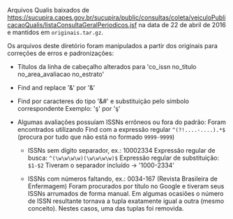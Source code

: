 Arquivos Qualis baixados de https://sucupira.capes.gov.br/sucupira/public/consultas/coleta/veiculoPublicacaoQualis/listaConsultaGeralPeriodicos.jsf na data de 22 de abril de 2016 e mantidos em `originais.tar.gz`.

Os arquivos deste diretório foram manipulados a partir dos originais para correções de erros e padronizações:

* Títulos da linha de cabeçalho alterados para 'co_issn	no_titulo	no_area_avaliacao	no_estrato'

* Find and replace '&amp;' por '&'

* Find por caracteres do tipo '&#' e substituição pelo símbolo correspondente
	Exemplo: '&#351;' por 'ş'

* Algumas avaliações possuíam ISSNs errôneos ou fora do padrão:
	Foram encontrados utilizando Find com a expressão regular `^(?!....-....).*$`
	(procura por tudo que não está no formado `9999-9999`)

	- ISSNs sem dígito separador, ex.: 10002334
		Expressão regular de busca: `^(\w\w\w\w)(\w\w\w\w)$`
		Expressão regular de substituição: `$1-$2`
		Tiveram o separador incluído -> '1000-2334'

	- ISSNs com números faltando, ex.: 0034-167 (Revista Brasileira de Enfermagem)
		Foram procurados por título no Google e tiveram seus ISSNs arrumados de forma manual.
		Em algumas ocasiões o número de ISSN resultante tornava a tupla exatamente igual a outra (mesmo conceito). Nestes casos, uma das tuplas foi removida.
